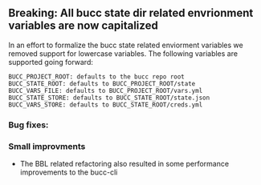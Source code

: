 ## Breaking: All bucc state dir related envrionment variables are now capitalized
In an effort to formalize the bucc state related enviorment variables we removed support for lowercase variables.
The following variables are supported going forward:

```
BUCC_PROJECT_ROOT: defaults to the bucc repo root
BUCC_STATE_ROOT: defaults to BUCC_PROJECT_ROOT/state
BUCC_VARS_FILE: defaults to BUCC_PROJECT_ROOT/vars.yml
BUCC_STATE_STORE: defaults to BUCC_STATE_ROOT/state.json
BUCC_VARS_STORE: defaults to BUCC_STATE_ROOT/creds.yml
```

### Bug fixes:

### Small improvments
- The BBL related refactoring also resulted in some performance improvements to the bucc-cli
